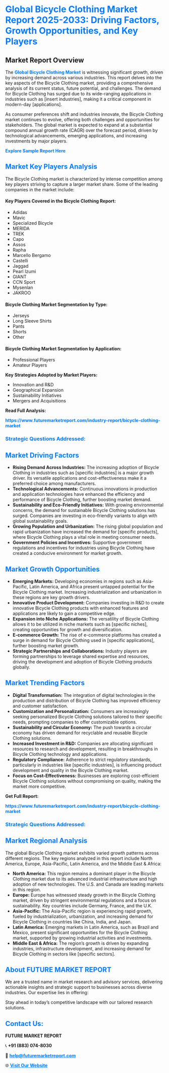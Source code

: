 <h1 style="color: #007BFF;">Global Bicycle Clothing Market Report 2025-2033: Driving Factors, Growth Opportunities, and Key Players</h1>

<section id="overview">
<h2>Market Report Overview</h2>
<p>The <a href="https://www.futuremarketreport.com/industry-report/bicycle-clothing-market" style="color: #007BFF; text-decoration: none;"><strong>Global Bicycle Clothing Market</strong></a> is witnessing significant growth, driven by increasing demand across various industries. This report delves into the key aspects of the Bicycle Clothing market, providing a comprehensive analysis of its current status, future potential, and challenges. The demand for Bicycle Clothing has surged due to its wide-ranging applications in industries such as [insert industries], making it a critical component in modern-day [applications].</p>
<p>As consumer preferences shift and industries innovate, the Bicycle Clothing market continues to evolve, offering both challenges and opportunities for stakeholders. The global market is expected to expand at a substantial compound annual growth rate (CAGR) over the forecast period, driven by technological advancements, emerging applications, and increasing investments by major players.</p>
</section>

<section id="overview">
<p><a href="https://www.futuremarketreport.com/request-sample/reportId=48713" style="color: #007BFF; text-decoration: none;"><strong>Explore Sample Report Here</strong></a></p>
</section>

<section id="key-players">
<h2 style="color: #007BFF;">Market Key Players Analysis</h2>
<p>The Bicycle Clothing market is characterized by intense competition among key players striving to capture a larger market share. Some of the leading companies in the market include:</p>
<h4>Key Players Covered in the Bicycle Clothing Report:</h4>
<ul><li>Adidas</li><li>Mavic</li><li>Specialized Bicycle</li><li>MERIDA</li><li>TREK</li><li>Capo</li><li>Assos</li><li>Rapha</li><li>Marcello Bergamo</li><li>Castelli</li><li>Jaggad</li><li>Pearl Izumi</li><li>GIANT</li><li>CCN Sport</li><li>Mysenlan</li><li>JAKROO</li></ul>
<h4>Bicycle Clothing Market Segmentation by Type:</h4>
<ul><li>Jerseys</li><li>Long Sleeve Shirts</li><li>Pants</li><li>Shorts</li><li>Other</li></ul>

<h4>Bicycle Clothing Market Segmentation by Application:</h4>
<ul><li>Professional Players</li><li>Amateur Players</li></ul>
<p><strong>Key Strategies Adopted by Market Players:</strong></p>
<ul>
<li>Innovation and R&D</li>
<li>Geographical Expansion</li>
<li>Sustainability Initiatives</li>
<li>Mergers and Acquisitions</li>
</ul>
</section>

<section>
<p><strong>Read Full Analysis: </strong></p><a href="https://www.futuremarketreport.com/industry-report/bicycle-clothing-market" style="color: #007BFF; text-decoration: none;"><strong>https://www.futuremarketreport.com/industry-report/bicycle-clothing-market</strong></a>
<h3 style="color: #007BFF;">Strategic Questions Addressed:</h3>
</section>

<section id="driving-factors">
<h2 style="color: #007BFF;">Market Driving Factors</h2>
<ul>
<li><strong>Rising Demand Across Industries:</strong> The increasing adoption of Bicycle Clothing in industries such as [specific industries] is a major growth driver. Its versatile applications and cost-effectiveness make it a preferred choice among manufacturers.</li>
<li><strong>Technological Advancements:</strong> Continuous innovations in production and application technologies have enhanced the efficiency and performance of Bicycle Clothing, further boosting market demand.</li>
<li><strong>Sustainability and Eco-Friendly Initiatives:</strong> With growing environmental concerns, the demand for sustainable Bicycle Clothing solutions has surged. Companies are investing in eco-friendly variants to align with global sustainability goals.</li>
<li><strong>Growing Population and Urbanization:</strong> The rising global population and rapid urbanization have increased the demand for [specific products], where Bicycle Clothing plays a vital role in meeting consumer needs.</li>
<li><strong>Government Policies and Incentives:</strong> Supportive government regulations and incentives for industries using Bicycle Clothing have created a conducive environment for market growth.</li>
</ul>
</section>

<section id="growth-opportunities">
<h2 style="color: #007BFF;">Market Growth Opportunities</h2>
<ul>
<li><strong>Emerging Markets:</strong> Developing economies in regions such as Asia-Pacific, Latin America, and Africa present untapped potential for the Bicycle Clothing market. Increasing industrialization and urbanization in these regions are key growth drivers.</li>
<li><strong>Innovative Product Development:</strong> Companies investing in R&D to create innovative Bicycle Clothing products with enhanced features and applications are likely to gain a competitive edge.</li>
<li><strong>Expansion into Niche Applications:</strong> The versatility of Bicycle Clothing allows it to be utilized in niche markets such as [specific niches], creating opportunities for growth and diversification.</li>
<li><strong>E-commerce Growth:</strong> The rise of e-commerce platforms has created a surge in demand for Bicycle Clothing used in [specific applications], further boosting market growth.</li>
<li><strong>Strategic Partnerships and Collaborations:</strong> Industry players are forming partnerships to leverage shared expertise and resources, driving the development and adoption of Bicycle Clothing products globally.</li>
</ul>
</section>

<section id="trending-factors">
<h2 style="color: #007BFF;">Market Trending Factors</h2>
<ul>
<li><strong>Digital Transformation:</strong> The integration of digital technologies in the production and distribution of Bicycle Clothing has improved efficiency and customer satisfaction.</li>
<li><strong>Customization and Personalization:</strong> Consumers are increasingly seeking personalized Bicycle Clothing solutions tailored to their specific needs, prompting companies to offer customizable options.</li>
<li><strong>Sustainability and Circular Economy:</strong> The push towards a circular economy has driven demand for recyclable and reusable Bicycle Clothing solutions.</li>
<li><strong>Increased Investment in R&D:</strong> Companies are allocating significant resources to research and development, resulting in breakthroughs in Bicycle Clothing technology and applications.</li>
<li><strong>Regulatory Compliance:</strong> Adherence to strict regulatory standards, particularly in industries like [specific industries], is influencing product development and quality in the Bicycle Clothing market.</li>
<li><strong>Focus on Cost-Effectiveness:</strong> Businesses are exploring cost-efficient Bicycle Clothing solutions without compromising on quality, making the market more competitive.</li>
</ul>
</section>

<section>
<p><strong>Get Full Report: </strong></p><a href="https://www.futuremarketreport.com/industry-report/bicycle-clothing-market" style="color: #007BFF; text-decoration: none;"><strong>https://www.futuremarketreport.com/industry-report/bicycle-clothing-market</strong></a>
<h3 style="color: #007BFF;">Strategic Questions Addressed:</h3>
</section>


<section id="regional-analysis">
<h2 style="color: #007BFF;">Market Regional Analysis</h2>
<p>The global Bicycle Clothing market exhibits varied growth patterns across different regions. The key regions analyzed in this report include North America, Europe, Asia-Pacific, Latin America, and the Middle East & Africa:</p>
<ul>
<li><strong>North America:</strong> This region remains a dominant player in the Bicycle Clothing market due to its advanced industrial infrastructure and high adoption of new technologies. The U.S. and Canada are leading markets in this region.</li>
<li><strong>Europe:</strong> Europe has witnessed steady growth in the Bicycle Clothing market, driven by stringent environmental regulations and a focus on sustainability. Key countries include Germany, France, and the U.K.</li>
<li><strong>Asia-Pacific:</strong> The Asia-Pacific region is experiencing rapid growth, fueled by industrialization, urbanization, and increasing demand for Bicycle Clothing in countries like China, India, and Japan.</li>
<li><strong>Latin America:</strong> Emerging markets in Latin America, such as Brazil and Mexico, present significant opportunities for the Bicycle Clothing market, supported by growing industrial activities and investments.</li>
<li><strong>Middle East & Africa:</strong> The region’s growth is driven by expanding industries, infrastructure development, and increasing demand for Bicycle Clothing in sectors like [specific sectors].</li>
</ul>
</section>

<footer>
<h2 style="color: #007BFF;">About FUTURE MARKET REPORT</h2>
<p>We are a trusted name in market research and advisory services, delivering actionable insights and strategic support to businesses across diverse industries. Our expertise lies in offering:</p>

<p>Stay ahead in today’s competitive landscape with our tailored research solutions.</p>

<h2 style="color: #007BFF;">Contact Us:</h2>
<p><strong>FUTURE MARKET REPORT</strong></p>
<p>📞 <strong>+91 (883) 074-8030</strong></p>
<p>📧 <strong><a href="mailto:help@futuremarketreport.com" style="color: #007BFF;">help@futuremarketreport.com</a></strong></p>
<p>🌐 <strong><a href="https://www.futuremarketreport.com/" style="color: #007BFF;">Visit Our Website</a></strong></p>
</footer>